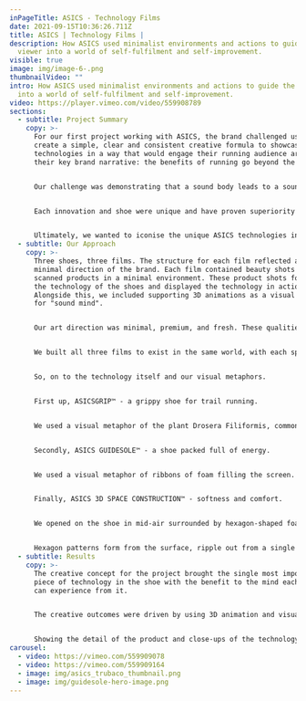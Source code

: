 ```yaml
---
inPageTitle: ASICS - Technology Films
date: 2021-09-15T10:36:26.711Z
title: ASICS | Technology Films |
description: How ASICS used minimalist environments and actions to guide the
  viewer into a world of self-fulfilment and self-improvement.
visible: true
image: img/image-6-.png
thumbnailVideo: ""
intro: How ASICS used minimalist environments and actions to guide the viewer
  into a world of self-fulfilment and self-improvement.
video: https://player.vimeo.com/video/559908789
sections:
  - subtitle: Project Summary
    copy: >-
      For our first project working with ASICS, the brand challenged us to
      create a simple, clear and consistent creative formula to showcase their
      technologies in a way that would engage their running audience around
      their key brand narrative: the benefits of running go beyond the body.


      Our challenge was demonstrating that a sound body leads to a sound mind.


      Each innovation and shoe were unique and have proven superiority vs. their competitors. They tapped into specific needs and insights from their audience and have been acclaimed by influencers and media.


      Ultimately, we wanted to iconise the unique ASICS technologies in a way that celebrated both the key functional benefits of the product, “Sound Body”, and the mental benefit for the runner, “Sound Mind”­­.
  - subtitle: Our Approach
    copy: >-
      Three shoes, three films. The structure for each film reflected a new,
      minimal direction of the brand. Each film contained beauty shots of 3D
      scanned products in a minimal environment. These product shots focused on
      the technology of the shoes and displayed the technology in action.
      Alongside this, we included supporting 3D animations as a visual metaphor
      for "sound mind".


      Our art direction was minimal, premium, and fresh. These qualities highlighted 'Sound Mind and Sound Body’ and represented the same level of craft and thoughtfulness as go into the products themselves.


      We built all three films to exist in the same world, with each space will having subtle changes that help tie into some of the key benefits of that shoe. No props or objects had greater detail than the product itself.


      So, on to the technology itself and our visual metaphors. 


      First up, ASICSGRIP™ - a grippy shoe for trail running. 


      We used a visual metaphor of the plant Drosera Filiformis, commonly known as the thread-leaved sundew. It’s a small, insectivorous, rosette-forming species of perennial herb. A species of sundew, it is unusual within its genus in that the long, erect, filiform (thread-like) leaves of this plant unroll in spirals. 


      Secondly, ASICS GUIDESOLE™ - a shoe packed full of energy.


      We used a visual metaphor of ribbons of foam filling the screen. They rush from the shoe, sending a wave of energy through the ribbons. The energy causes a chaotic motion of continuous waves, and the energy continued to pass through the waves as they all find a synchronised rhythm.


      Finally, ASICS 3D SPACE CONSTRUCTION™ - softness and comfort. 


      We opened on the shoe in mid-air surrounded by hexagon-shaped foam cushions and stone balls. Stone balls collide with the base of the shoe. We see the bottom of the shoe cushion the impact, then the hex cushions surrounding the shoe protecting it from the stone spheres.


      Hexagon patterns form from the surface, ripple out from a single piece of foam. We then see the grid of hexagon foam and push the foam to show how soft it is. Finally, we cut to a top-down angle of the shoe falling towards a foam pit made from hexagon cushions.
  - subtitle: Results
    copy: >-
      The creative concept for the project brought the single most important
      piece of technology in the shoe with the benefit to the mind each consumer
      can experience from it. 


      The creative outcomes were driven by using 3D animation and visual effects, enhancing the qualities of the technology inside the shoes. The materials used reflected the technical benefits of the shoe and focus the viewer on these. Light, brightly coloured gradients contrasted with soft foams and stone textures. 


      Showing the detail of the product and close-ups of the technology in dynamic positions, we used light to create contrasting areas of focus and highlight the technology of the shoe. Environmental lighting helped show the wider minimalist world through tranquil, soft shadows and moving light.
carousel:
  - video: https://vimeo.com/559909078
  - video: https://vimeo.com/559909164
  - image: img/asics_trubaco_thumbnail.png
  - image: img/guidesole-hero-image.png
---
```

